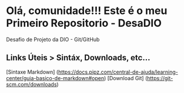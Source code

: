 # Olá, comunidade!!! Este é o meu Primeiro Repositorio - DesaDIO

Desafio de Projeto da DIO - Git/GitHub


## Links Úteis > Sintáx, Downloads, etc... 
[Sintaxe Markdown] (https://docs.pipz.com/central-de-ajuda/learning-center/guia-basico-de-markdown#open)
[Download Git] (https://git-scm.com/downloads)
